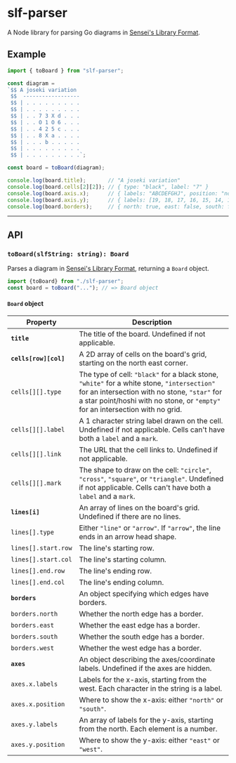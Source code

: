 # slf-parser

A Node library for parsing Go diagrams in [Sensei's Library Format](https://senseis.xmp.net/?HowDiagramsWork).

## Example

```javascript
import { toBoard } from "slf-parser";

const diagram =
`$$ A joseki variation
 $$  ------------------
 $$ | . . . . . . . . .
 $$ | . . . . . . . . .
 $$ | . . 7 3 X d . . .
 $$ | . . O 1 O 6 . . .
 $$ | . . 4 2 5 c . . .
 $$ | . . 8 X a . . . .
 $$ | . . . b . . . . .
 $$ | . . . . . . . . .
 $$ | . . . . . . . . .`;

const board = toBoard(diagram);

console.log(board.title);       // "A joseki variation"
console.log(board.cells[2][2]); // { type: "black", label: "7" }
console.log(board.axis.x);      // { labels: "ABCDEFGHJ", position: "north" }
console.log(board.axis.y);      // { labels: [19, 18, 17, 16, 15, 14, 13, 12, 11], position:  "west" }
console.log(board.borders);     // { north: true, east: false, south: false, west: true }
```

---

## API

### `toBoard(slfString: string): Board`

Parses a diagram in [Sensei's Library Format](https://senseis.xmp.net/?HowDiagramsWork), returning a `Board` object.

```javascript
import {toBoard} from "./slf-parser";
const board = toBoard("..."); // => Board object
```

#### `Board` object

Property             | Description
---------------------|-------------
**`title`**          | The title of the board. Undefined if not applicable.
**`cells[row][col]`**| A 2D array of cells on the board's grid, starting on the north east corner.
`cells[][].type`     | The type of cell: `"black"` for a black stone, `"white"` for a white stone, `"intersection"` for an intersection with no stone, `"star"` for a star point/hoshi with no stone, or `"empty"` for an intersection with no grid.
`cells[][].label`    | A 1 character string label drawn on the cell. Undefined if not applicable. Cells can't have both a `label` and a `mark`.
`cells[][].link`     | The URL that the cell links to. Undefined if not applicable.
`cells[][].mark`     | The shape to draw on the cell: `"circle"`, `"cross"`, `"square"`, or `"triangle"`. Undefined if not applicable. Cells can't have both a `label` and a `mark`.
**`lines[i]`**       | An array of lines on the board's grid. Undefined if there are no lines.
`lines[].type`       | Either `"line"` or `"arrow"`. If `"arrow"`, the line ends in an arrow head shape.
`lines[].start.row`  | The line's starting row.
`lines[].start.col`  | The line's starting column.
`lines[].end.row`    | The line's ending row.
`lines[].end.col`    | The line's ending column.
**`borders`**        | An object specifying which edges have borders.
`borders.north`      | Whether the north edge has a border.
`borders.east`       | Whether the east edge has a border.
`borders.south`      | Whether the south edge has a border.
`borders.west`       | Whether the west edge has a border.
**`axes`**           | An object describing the axes/coordinate labels. Undefined if the axes are hidden.
`axes.x.labels`      | Labels for the x-axis, starting from the west. Each character in the string is a label.
`axes.x.position`    | Where to show the x-axis: either `"north"` or `"south"`.
`axes.y.labels`      | An array of labels for the y-axis, starting from the north. Each element is a number.
`axes.y.position`    | Where to show the y-axis: either `"east"` or `"west"`.
